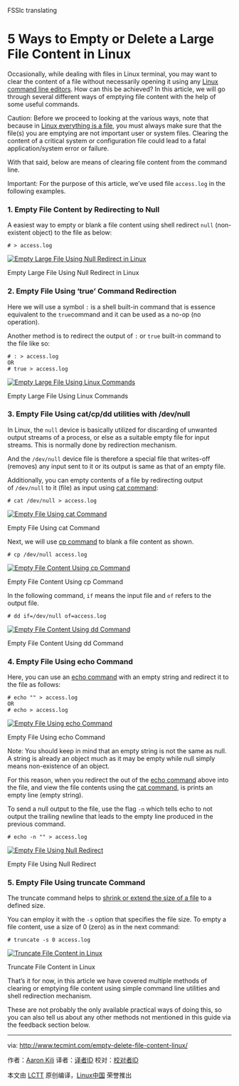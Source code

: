 FSSlc translating

5 Ways to Empty or Delete a Large File Content in Linux
============================================================

Occasionally, while dealing with files in Linux terminal, you may want to clear the content of a file without necessarily opening it using any [Linux command line editors][1]. How can this be achieved? In this article, we will go through several different ways of emptying file content with the help of some useful commands.

Caution: Before we proceed to looking at the various ways, note that because in [Linux everything is a file][2], you must always make sure that the file(s) you are emptying are not important user or system files. Clearing the content of a critical system or configuration file could lead to a fatal application/system error or failure.

With that said, below are means of clearing file content from the command line.

Important: For the purpose of this article, we’ve used file `access.log` in the following examples.

### 1\. Empty File Content by Redirecting to Null

A easiest way to empty or blank a file content using shell redirect `null` (non-existent object) to the file as below:

```
# > access.log
```
[
 ![Empty Large File Using Null Redirect in Linux](http://www.tecmint.com/wp-content/uploads/2016/12/Empty-Large-File-in-Linux.png) 
][3]

Empty Large File Using Null Redirect in Linux

### 2\. Empty File Using ‘true’ Command Redirection

Here we will use a symbol `:` is a shell built-in command that is essence equivalent to the `true`command and it can be used as a no-op (no operation).

Another method is to redirect the output of `:` or `true` built-in command to the file like so:

```
# : > access.log
OR 
# true > access.log
```
[
 ![Empty Large File Using Linux Commands](http://www.tecmint.com/wp-content/uploads/2016/12/Empty-Large-File-Using-Linux-Commands.png) 
][4]

Empty Large File Using Linux Commands

### 3\. Empty File Using cat/cp/dd utilities with /dev/null

In Linux, the `null` device is basically utilized for discarding of unwanted output streams of a process, or else as a suitable empty file for input streams. This is normally done by redirection mechanism.

And the `/dev/null` device file is therefore a special file that writes-off (removes) any input sent to it or its output is same as that of an empty file.

Additionally, you can empty contents of a file by redirecting output of `/dev/null` to it (file) as input using [cat command][5]:

```
# cat /dev/null > access.log
```
[
 ![Empty File Using cat Command](http://www.tecmint.com/wp-content/uploads/2016/12/Empty-File-Using-cat-Command.png) 
][6]

Empty File Using cat Command

Next, we will use [cp command][7] to blank a file content as shown.

```
# cp /dev/null access.log
```
[
 ![Empty File Content Using cp Command](http://www.tecmint.com/wp-content/uploads/2016/12/Empty-File-Content-Using-cp-Command.png) 
][8]

Empty File Content Using cp Command

In the following command, `if` means the input file and `of` refers to the output file.

```
# dd if=/dev/null of=access.log
```
[
 ![Empty File Content Using dd Command](http://www.tecmint.com/wp-content/uploads/2016/12/Empty-File-Content-Using-dd-Command.png) 
][9]

Empty File Content Using dd Command

### 4\. Empty File Using echo Command

Here, you can use an [echo command][10] with an empty string and redirect it to the file as follows:

```
# echo "" > access.log
OR
# echo > access.log
```
[
 ![Empty File Using echo Command](http://www.tecmint.com/wp-content/uploads/2016/12/Empty-File-Using-echo-Command.png) 
][11]

Empty File Using echo Command

Note: You should keep in mind that an empty string is not the same as null. A string is already an object much as it may be empty while null simply means non-existence of an object.

For this reason, when you redirect the out of the [echo command][12] above into the file, and view the file contents using the [cat command][13], is prints an empty line (empty string).

To send a null output to the file, use the flag `-n` which tells echo to not output the trailing newline that leads to the empty line produced in the previous command.

```
# echo -n "" > access.log
```
[
 ![Empty File Using Null Redirect](http://www.tecmint.com/wp-content/uploads/2016/12/Empty-File-Using-Null-Redirect.png) 
][14]

Empty File Using Null Redirect

### 5\. Empty File Using truncate Command

The truncate command helps to [shrink or extend the size of a file][15] to a defined size.

You can employ it with the `-s` option that specifies the file size. To empty a file content, use a size of 0 (zero) as in the next command:

```
# truncate -s 0 access.log
```
[
 ![Truncate File Content in Linux](http://www.tecmint.com/wp-content/uploads/2016/12/Truncate-File-Content-in-Linux.png) 
][16]

Truncate File Content in Linux

That’s it for now, in this article we have covered multiple methods of clearing or emptying file content using simple command line utilities and shell redirection mechanism.

These are not probably the only available practical ways of doing this, so you can also tell us about any other methods not mentioned in this guide via the feedback section below.

--------------------------------------------------------------------------------

via: http://www.tecmint.com/empty-delete-file-content-linux/

作者：[Aaron Kili][a]
译者：[译者ID](https://github.com/译者ID)
校对：[校对者ID](https://github.com/校对者ID)

本文由 [LCTT](https://github.com/LCTT/TranslateProject) 原创编译，[Linux中国](https://linux.cn/) 荣誉推出

[a]:http://www.tecmint.com/author/aaronkili/
[1]:http://www.tecmint.com/linux-command-line-editors/
[2]:http://www.tecmint.com/explanation-of-everything-is-a-file-and-types-of-files-in-linux/
[3]:http://www.tecmint.com/wp-content/uploads/2016/12/Empty-Large-File-in-Linux.png
[4]:http://www.tecmint.com/wp-content/uploads/2016/12/Empty-Large-File-Using-Linux-Commands.png
[5]:http://www.tecmint.com/13-basic-cat-command-examples-in-linux/
[6]:http://www.tecmint.com/wp-content/uploads/2016/12/Empty-File-Using-cat-Command.png
[7]:http://www.tecmint.com/progress-monitor-check-progress-of-linux-commands/
[8]:http://www.tecmint.com/wp-content/uploads/2016/12/Empty-File-Content-Using-cp-Command.png
[9]:http://www.tecmint.com/wp-content/uploads/2016/12/Empty-File-Content-Using-dd-Command.png
[10]:http://www.tecmint.com/echo-command-in-linux/
[11]:http://www.tecmint.com/wp-content/uploads/2016/12/Empty-File-Using-echo-Command.png
[12]:http://www.tecmint.com/echo-command-in-linux/
[13]:http://www.tecmint.com/13-basic-cat-command-examples-in-linux/
[14]:http://www.tecmint.com/wp-content/uploads/2016/12/Empty-File-Using-Null-Redirect.png
[15]:http://www.tecmint.com/parted-command-to-create-resize-rescue-linux-disk-partitions/
[16]:http://www.tecmint.com/wp-content/uploads/2016/12/Truncate-File-Content-in-Linux.png
